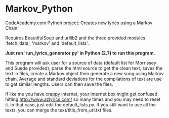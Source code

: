 # Markov_Python
CodeAcademy.com Python project: Creates new lyrics using a Markov Chain

 Requires BeautifulSoup and urllib2 and the three provided modules 'fetch_data', 'markov' and 'default_lists'.

<B> Just run 'run_lyrics_generator.py' in Python (2.7) to run this program. </B>

This program will ask user for a source of data (default list for Morrissey and Suede provided); parse the html source to get the clean text, saves the text in files, create a Markov object then generate a new song using Markov chain. Average and standard deviations for the compilations of text are use to get similar lengths. Users can then save the files.

If like me you have crappy internet, your internet box might get confused hitting http://www.azlyrics.com/ so many times and you may need to reset it. In that case, just edit the default_lists.py. If you still want to use all the texts, you can merge the text/title_from_url.txt files.
